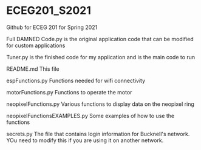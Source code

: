 # ECEG201_S2021
Github for ECEG 201 for Spring 2021

Full DAMNED Code.py is the original application code that can be modified for custom applications

Tuner.py is the finished code for my application and is the main code to run

README.md  This file

espFunctions.py  Functions needed for wifi connectivity

motorFunctions.py  Functions to operate the motor

neopixelFunctions.py  Various functions to display data on the neopixel ring

neopixelFunctionsEXAMPLES.py  Some examples of how to use the functions

secrets.py  The file that contains login information for Bucknell's network.  YOu need to modify this if you are using it on another network.
